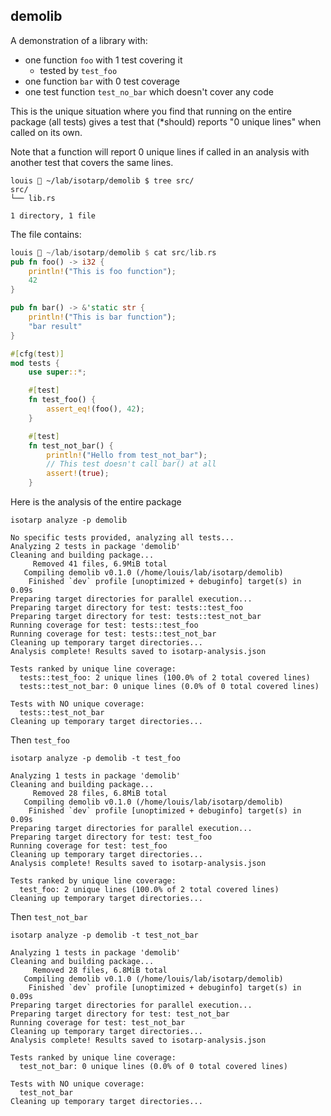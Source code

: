 ## demolib

A demonstration of a library with:

- one function `foo` with 1 test covering it
  -  tested by `test_foo`
- one function `bar` with 0 test coverage
- one test function `test_no_bar` which doesn't cover any code

This is the unique situation where you find that running on the entire package (all tests) gives a
test that (\*should) reports "0 unique lines" when called on its own.

Note that a function will report 0 unique lines if called in an analysis with another test that
covers the same lines.

```shell
louis 🌟 ~/lab/isotarp/demolib $ tree src/
src/
└── lib.rs

1 directory, 1 file
```

The file contains:

```rust
louis 🌟 ~/lab/isotarp/demolib $ cat src/lib.rs
pub fn foo() -> i32 {
    println!("This is foo function");
    42
}

pub fn bar() -> &'static str {
    println!("This is bar function");
    "bar result"
}

#[cfg(test)]
mod tests {
    use super::*;

    #[test]
    fn test_foo() {
        assert_eq!(foo(), 42);
    }

    #[test]
    fn test_not_bar() {
        println!("Hello from test_not_bar");
        // This test doesn't call bar() at all
        assert!(true);
    }
```

Here is the analysis of the entire package

```shell
isotarp analyze -p demolib
```

```
No specific tests provided, analyzing all tests...
Analyzing 2 tests in package 'demolib'
Cleaning and building package...
     Removed 41 files, 6.9MiB total
   Compiling demolib v0.1.0 (/home/louis/lab/isotarp/demolib)
    Finished `dev` profile [unoptimized + debuginfo] target(s) in 0.09s
Preparing target directories for parallel execution...
Preparing target directory for test: tests::test_foo
Preparing target directory for test: tests::test_not_bar
Running coverage for test: tests::test_foo
Running coverage for test: tests::test_not_bar
Cleaning up temporary target directories...
Analysis complete! Results saved to isotarp-analysis.json

Tests ranked by unique line coverage:
  tests::test_foo: 2 unique lines (100.0% of 2 total covered lines)
  tests::test_not_bar: 0 unique lines (0.0% of 0 total covered lines)

Tests with NO unique coverage:
  tests::test_not_bar
Cleaning up temporary target directories...
```

Then `test_foo`

```shell
isotarp analyze -p demolib -t test_foo
```

```
Analyzing 1 tests in package 'demolib'
Cleaning and building package...
     Removed 28 files, 6.8MiB total
   Compiling demolib v0.1.0 (/home/louis/lab/isotarp/demolib)
    Finished `dev` profile [unoptimized + debuginfo] target(s) in 0.09s
Preparing target directories for parallel execution...
Preparing target directory for test: test_foo
Running coverage for test: test_foo
Cleaning up temporary target directories...
Analysis complete! Results saved to isotarp-analysis.json

Tests ranked by unique line coverage:
  test_foo: 2 unique lines (100.0% of 2 total covered lines)
Cleaning up temporary target directories...
```

Then `test_not_bar`

```shell
isotarp analyze -p demolib -t test_not_bar
```

```
Analyzing 1 tests in package 'demolib'
Cleaning and building package...
     Removed 28 files, 6.8MiB total
   Compiling demolib v0.1.0 (/home/louis/lab/isotarp/demolib)
    Finished `dev` profile [unoptimized + debuginfo] target(s) in 0.09s
Preparing target directories for parallel execution...
Preparing target directory for test: test_not_bar
Running coverage for test: test_not_bar
Cleaning up temporary target directories...
Analysis complete! Results saved to isotarp-analysis.json

Tests ranked by unique line coverage:
  test_not_bar: 0 unique lines (0.0% of 0 total covered lines)

Tests with NO unique coverage:
  test_not_bar
Cleaning up temporary target directories...
```
